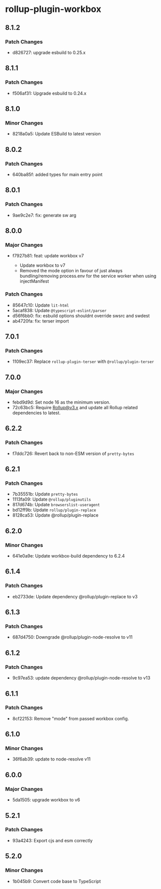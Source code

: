 # rollup-plugin-workbox

## 8.1.2

### Patch Changes

- d826727: upgrade esbuild to 0.25.x

## 8.1.1

### Patch Changes

- f506af31: Upgrade esbuild to 0.24.x

## 8.1.0

### Minor Changes

- 8218a0a5: Update ESBuild to latest version

## 8.0.2

### Patch Changes

- 640ba85f: added types for main entry point

## 8.0.1

### Patch Changes

- 9ae9c2e7: fix: generate sw arg

## 8.0.0

### Major Changes

- f7927b81: feat: update workbox v7

  - Update workbox to v7
  - Removed the mode option in favour of just always bundling/removing process.env for the service worker when using injectManifest

### Patch Changes

- 85647c10: Update `lit-html`
- 5acaf838: Update `@typescript-eslint/parser`
- d56f6bb0: fix: esbuild options shouldnt override swsrc and swdest
- ab4720fa: fix: terser import

## 7.0.1

### Patch Changes

- 1109ec37: Replace `rollup-plugin-terser` with `@rollup/plugin-terser`

## 7.0.0

### Major Changes

- febd9d9d: Set node 16 as the minimum version.
- 72c63bc5: Require Rollup@v3.x and update all Rollup related dependencies to latest.

## 6.2.2

### Patch Changes

- f7ddc726: Revert back to non-ESM version of `pretty-bytes`

## 6.2.1

### Patch Changes

- 7b35551b: Update `pretty-bytes`
- 1113fa09: Update `@rollup/pluginutils`
- 817d674b: Update `browserslist-useragent`
- bd12ff9b: Update `rollup/plugin-replace`
- 8128ca53: Update @rollup/plugin-replace

## 6.2.0

### Minor Changes

- 641e0a9e: Update workbox-build dependency to 6.2.4

## 6.1.4

### Patch Changes

- eb2733de: Update dependency @rollup/plugin-replace to v3

## 6.1.3

### Patch Changes

- 687d4750: Downgrade @rollup/plugin-node-resolve to v11

## 6.1.2

### Patch Changes

- 9c97ea53: update dependency @rollup/plugin-node-resolve to v13

## 6.1.1

### Patch Changes

- 8cf22153: Remove "mode" from passed workbox config.

## 6.1.0

### Minor Changes

- 36f6ab39: update to node-resolve v11

## 6.0.0

### Major Changes

- 5da1505: upgrade workbox to v6

## 5.2.1

### Patch Changes

- 93a4243: Export cjs and esm correctly

## 5.2.0

### Minor Changes

- 1b045b9: Convert code base to TypeScript
